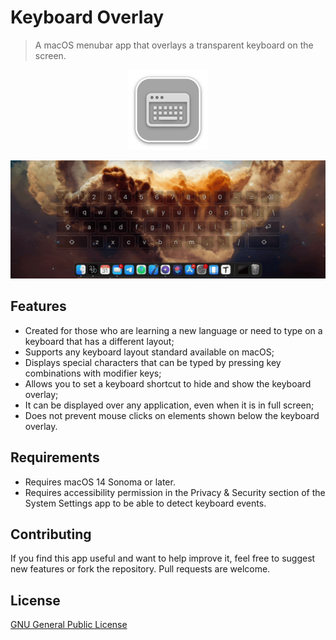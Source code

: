 # Keyboard Overlay

> A macOS menubar app that overlays a transparent keyboard on the screen.

<p align="center"><img src="KeyboardOverlay/Assets.xcassets/AppIcon.appiconset/Keyboard Overlay-256@1x.png" width="128"></p>

<p align="center"><img src="Images/Screen Recording.gif"></p>

## Features

- Created for those who are learning a new language or need to type on a keyboard that has a different layout;
- Supports any keyboard layout standard available on macOS;
- Displays special characters that can be typed by pressing key combinations with modifier keys;
- Allows you to set a keyboard shortcut to hide and show the keyboard overlay;
- It can be displayed over any application, even when it is in full screen;
- Does not prevent mouse clicks on elements shown below the keyboard overlay.

## Requirements

- Requires macOS 14 Sonoma or later.
- Requires accessibility permission in the Privacy & Security section of the System Settings app to be able to detect keyboard events.

## Contributing

If you find this app useful and want to help improve it, feel free to suggest new features or fork the repository. Pull requests are welcome.

## License
[GNU General Public License](LICENSE)